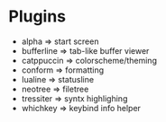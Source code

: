 # Plugins
- alpha     => start screen
- bufferline => tab-like buffer viewer
- catppuccin => colorscheme/theming
- conform   => formatting
- lualine   => statusline
- neotree   => filetree
- tressiter => syntx highlighing
- whichkey  => keybind info helper

